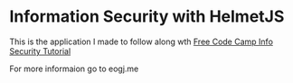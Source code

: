 # Information Security with HelmetJS

This is the application I made to follow along wth [Free Code Camp Info Security Tutorial](https://www.freecodecamp.org/learn/information-security/information-security-with-helmetjs/)

For more informaion go to eogj.me